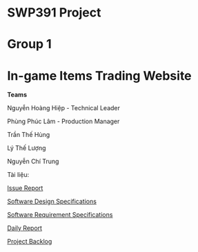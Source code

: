 # SWP391 Project
# Group 1 
# In-game Items Trading Website
  **Teams**
  
Nguyễn Hoàng Hiệp - Technical Leader

Phùng Phúc Lâm - Production Manager

Trần Thế Hùng 

Lý Thế Lượng

Nguyễn Chí Trung 

Tài liệu:

[Issue Report](https://docs.google.com/spreadsheets/d/18_pRTe3tch0cwlA75oSp4HELNh08VzHo/edit?fbclid=IwAR39G6n42gO9XPl48ZM9UkCvCsfVc3bnbAhCTRvZdCV10KL-dkoNG7uVMtA#gid=982133729)

[Software Design Specifications](https://docs.google.com/document/d/1TcwIWhHrKaECqe70mnsV8_mucIcPwoZA-GE4UoVo7OM/edit#heading=h.tyjcwt)

[Software Requirement Specifications](https://docs.google.com/document/d/17vkZqQKNwW8uvyz9gE7J0moQE1pAq2jaMNaCkiHZf04/edit)

[Daily Report](https://docs.google.com/spreadsheets/d/1VWTJeDWcJItloYncrRG8kqn6nCSnTeA0DwjpmOvqU2Y/edit#gid=0)

[Project Backlog](https://docs.google.com/spreadsheets/d/1zN-EBGGo1EgroNjnxDXLT6dBLO7TpAEP/edit#gid=199086574)
